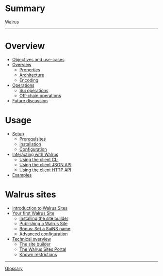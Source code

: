 <!-- markdownlint-disable MD025 MD042 -->
# Summary

[Walrus](./README.md)

---

# Overview

- [Objectives and use-cases](./objectives_use_cases.md)
- [Overview](./overview.md)
  - [Properties](./properties.md)
  - [Architecture](./architecture.md)
  - [Encoding](./encoding.md)
- [Operations](./operations.md)
  - [Sui operations](./operations-sui.md)
  - [Off-chain operations](./operations-off-chain.md)
- [Future discussion](./future.md)

# Usage

- [Setup]()
  - [Prerequisites]()
  - [Installation]()
  - [Configuration]()
- [Interacting with Walrus](interacting.md)
  - [Using the client CLI](client-cli.md)
  - [Using the client JSON API](json-api.md)
  - [Using the client HTTP API](web-api.md)
- [Examples]()

# Walrus sites

- [Introduction to Walrus Sites](./walrus-sites/intro.md)
- [Your first Walrus Site](./walrus-sites/tutorial.md)
  - [Installing the site builder](./walrus-sites/tutorial-install.md)
  - [Publishing a Walrus Site](./walrus-sites/tutorial-publish.md)
  - [Bonus: Set a SuiNS name](./walrus-sites/tutorial-suins.md)
  - [Advanced configuration](./walrus-sites/tutorial-config.md)
- [Technical overview](./walrus-sites/overview.md)
  - [The site builder](./walrus-sites/site-builder.md)
  - [The Walrus Sites Portal](./walrus-sites/portal.md)
  - [Known restrictions](./walrus-sites/restrictions.md)

---

[Glossary](./glossary.md)
